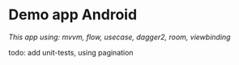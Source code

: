 #  Demo app Android

*This app using: mvvm, flow, usecase, dagger2, room, viewbinding*

todo: add unit-tests, using pagination

